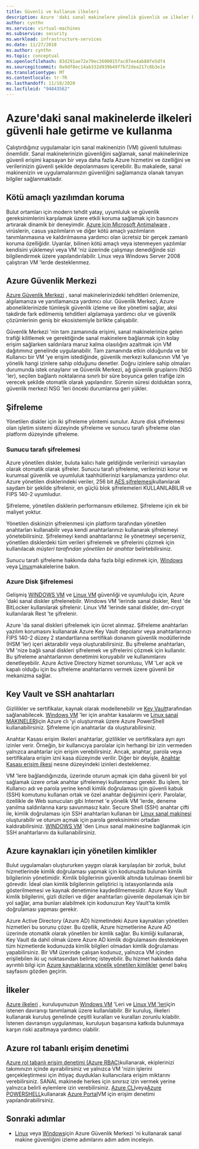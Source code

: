 ```yaml
---
title: Güvenli ve kullanım ilkeleri
description: Azure 'daki sanal makinelere yönelik güvenlik ve ilkeler hakkında bilgi edinin.
author: cynthn
ms.service: virtual-machines
ms.subservice: security
ms.workload: infrastructure-services
ms.date: 11/27/2018
ms.author: cynthn
ms.topic: conceptual
ms.openlocfilehash: 83d291ae72e79ec3600015fac07ee4ab80fe5df4
ms.sourcegitcommit: 0a9df8ec14ab332d939b49f7b72dea217c8b3e1e
ms.translationtype: MT
ms.contentlocale: tr-TR
ms.lasthandoff: 11/18/2020
ms.locfileid: "94843562"
---
```

# <a name="secure-and-use-policies-on-virtual-machines-in-azure"></a>Azure'daki sanal makinelerde ilkeleri güvenli hale getirme ve kullanma

Çalıştırdığınız uygulamalar için sanal makinenizin (VM) güvenli tutulması önemlidir. Sanal makinelerinizin güvenliğini sağlamak, sanal makinelerinize güvenli erişimi kapsayan bir veya daha fazla Azure hizmetini ve özelliğini ve verilerinizin güvenli şekilde depolanmasını içerebilir. Bu makalede, sanal makinenizin ve uygulamalarınızın güvenliğini sağlamanıza olanak tanıyan bilgiler sağlanmaktadır.

## <a name="antimalware"></a>Kötü amaçlı yazılımdan koruma

Bulut ortamları için modern tehdit yatay, uyumluluk ve güvenlik gereksinimlerini karşılamak üzere etkili koruma sağlamak için basıncını artırarak dinamik bir deneyimdir. [Azure Için Microsoft Antimalware](../security/fundamentals/antimalware.md) , virüslerin, casus yazılımların ve diğer kötü amaçlı yazılımların tanımlanmasına ve kaldırılmasına yardımcı olan ücretsiz bir gerçek zamanlı koruma özelliğidir. Uyarılar, bilinen kötü amaçlı veya istenmeyen yazılımlar kendisini yüklemeyi veya VM 'niz üzerinde çalışmayı denediğinde sizi bilgilendirmek üzere yapılandırılabilir. Linux veya Windows Server 2008 çalıştıran VM 'lerde desteklenmez.

## <a name="azure-security-center"></a>Azure Güvenlik Merkezi

[Azure Güvenlik Merkezi](../security-center/security-center-introduction.md) , sanal makinelerinizdeki tehditleri önlemenize, algılamanıza ve yanıtlamanıza yardımcı olur. Güvenlik Merkezi, Azure aboneliklerinizde tümleşik güvenlik izleme ve ilke yönetimi sağlar, aksi takdirde fark edilmemiş tehditleri algılamaya yardımcı olur ve güvenlik çözümlerinin geniş bir ekosistemiyle birlikte çalışabilir.

Güvenlik Merkezi 'nin tam zamanında erişimi, sanal makinelerinize gelen trafiği kilitlemek ve gerektiğinde sanal makinelere bağlanmak için kolay erişim sağlarken saldırılara maruz kalma olasılığını azaltmak için VM dağıtımınız genelinde uygulanabilir. Tam zamanında etkin olduğunda ve bir Kullanıcı bir VM 'ye erişim istediğinde, güvenlik merkezi kullanıcının VM 'ye yönelik hangi izinlere sahip olduğunu denetler. Doğru izinlere sahip olmaları durumunda istek onaylanır ve Güvenlik Merkezi, ağ güvenlik gruplarını (NSG 'ler), seçilen bağlantı noktalarına sınırlı bir süre boyunca gelen trafiğe izin verecek şekilde otomatik olarak yapılandırır. Sürenin süresi dolduktan sonra, güvenlik merkezi NSG 'leri önceki durumlarına geri yükler. 

## <a name="encryption"></a>Şifreleme

Yönetilen diskler için iki şifreleme yöntemi sunulur. Azure disk şifrelemesi olan işletim sistemi düzeyinde şifreleme ve sunucu tarafı şifreleme olan platform düzeyinde şifreleme.

### <a name="server-side-encryption"></a>Sunucu tarafı şifrelemesi

Azure yönetilen diskler, buluta kalıcı hale geldiğinde verilerinizi varsayılan olarak otomatik olarak şifreler. Sunucu tarafı şifreleme, verilerinizi korur ve kurumsal güvenlik ve uyumluluk taahhütlerinizi karşılamanıza yardımcı olur. Azure yönetilen disklerindeki veriler, 256 bit [AES şifrelemesi](https://en.wikipedia.org/wiki/Advanced_Encryption_Standard)kullanılarak saydam bir şekilde şifrelenir, en güçlü blok şifrelemeleri KULLANILABILIR ve FIPS 140-2 uyumludur.

Şifreleme, yönetilen disklerin performansını etkilemez. Şifreleme için ek bir maliyet yoktur.

Yönetilen diskinizin şifrelenmesi için platform tarafından yönetilen anahtarları kullanabilir veya kendi anahtarlarınızı kullanarak şifrelemeyi yönetebilirsiniz. Şifrelemeyi kendi anahtarlarınız ile yönetmeyi seçerseniz, yönetilen disklerdeki tüm verileri şifrelemek ve şifrelerini çözmek için kullanılacak *müşteri tarafından yönetilen bir anahtar* belirtebilirsiniz. 

Sunucu tarafı şifreleme hakkında daha fazla bilgi edinmek için, [Windows](windows/disk-encryption.md) veya [Linux](linux/disk-encryption.md)makalelerine bakın.

### <a name="azure-disk-encryption"></a>Azure Disk Şifrelemesi

Gelişmiş [WINDOWS VM](windows/disk-encryption-overview.md) ve [Linux VM](linux/disk-encryption-overview.md) güvenliği ve uyumluluğu için, Azure 'daki sanal diskler şifrelenebilir. Windows VM 'lerinde sanal diskler, Rest 'de BitLocker kullanılarak şifrelenir. Linux VM 'lerinde sanal diskler, dm-crypt kullanılarak Rest 'te şifrelenir. 

Azure 'da sanal diskleri şifrelemek için ücret alınmaz. Şifreleme anahtarları yazılım korumasını kullanarak Azure Key Vault depolanır veya anahtarlarınızı FIPS 140-2 düzey 2 standartlarına sertifikalı donanım güvenlik modüllerinde (HSM 'ler) içeri aktarabilir veya oluşturabilirsiniz. Bu şifreleme anahtarları, VM 'nize bağlı sanal diskleri şifrelemek ve şifrelerini çözmek için kullanılır. Bu şifreleme anahtarlarının denetimini koruyabilir ve kullanımlarını denetleyebilir. Azure Active Directory hizmet sorumlusu, VM 'Ler açık ve kapalı olduğu için bu şifreleme anahtarlarını vermek üzere güvenli bir mekanizma sağlar.

## <a name="key-vault-and-ssh-keys"></a>Key Vault ve SSH anahtarları

Gizlilikler ve sertifikalar, kaynak olarak modellenebilir ve [Key Vault](../key-vault/general/basic-concepts.md)tarafından sağlanabilecek. [Windows VM](windows/key-vault-setup.md) 'ler için anahtar kasalarını ve [Linux sanal MAKINELERI](linux/key-vault-setup.md)için Azure clı 'yi oluşturmak üzere Azure PowerShell kullanabilirsiniz. Şifreleme için anahtarlar da oluşturabilirsiniz.

Anahtar Kasası erişim ilkeleri anahtarlar, gizlilikler ve sertifikalara ayrı ayrı izinler verir. Örneğin, bir kullanıcıya parolalar için herhangi bir izin vermeden yalnızca anahtarlar için erişim verebilirsiniz. Ancak, anahtar, parola veya sertifikalara erişim izni kasa düzeyinde verilir. Diğer bir deyişle, [Anahtar Kasası erişim ilkesi](../key-vault/general/secure-your-key-vault.md) nesne düzeyindeki izinleri desteklemez.

VM 'lere bağlandığınızda, üzerinde oturum açmak için daha güvenli bir yol sağlamak üzere ortak anahtar şifrelemeyi kullanmanız gerekir. Bu işlem, bir Kullanıcı adı ve parola yerine kendi kimlik doğrulaması için güvenli kabuk (SSH) komutunu kullanan ortak ve özel anahtar değişimini içerir. Parolalar, özellikle de Web sunucuları gibi Internet 'e yönelik VM 'lerde, deneme yanılma saldırılarına karşı savunmasız kalır. Secure Shell (SSH) anahtar çifti ile, kimlik doğrulaması için SSH anahtarları kullanan bir [Linux sanal makinesi](linux/mac-create-ssh-keys.md) oluşturabilir ve oturum açmak için parola gereksinimini ortadan kaldırabilirsiniz. [WINDOWS VM](linux/ssh-from-windows.md) 'den Linux sanal makinesine bağlanmak için SSH anahtarlarını da kullanabilirsiniz.

## <a name="managed-identities-for-azure-resources"></a>Azure kaynakları için yönetilen kimlikler

Bulut uygulamaları oluştururken yaygın olarak karşılaşılan bir zorluk, bulut hizmetlerinde kimlik doğrulaması yapmak için kodunuzda bulunan kimlik bilgilerinin yönetimidir. Kimlik bilgilerinin güvenlik altında tutulması önemli bir görevdir. İdeal olan kimlik bilgilerinin geliştirici iş istasyonlarında asla gösterilmemesi ve kaynak denetimine kaydedilmemesidir. Azure Key Vault kimlik bilgilerini, gizli dizileri ve diğer anahtarları güvenle depolamak için bir yol sağlar, ama bunları alabilmek için kodunuzun Key Vault'ta kimlik doğrulaması yapması gerekir. 

Azure Active Directory (Azure AD) hizmetindeki Azure kaynakları yönetilen hizmetleri bu sorunu çözer. Bu özellik, Azure hizmetlerine Azure AD üzerinde otomatik olarak yönetilen bir kimlik sağlar. Bu kimliği kullanarak, Key Vault da dahil olmak üzere Azure AD kimlik doğrulamasını destekleyen tüm hizmetlerde kodunuzda kimlik bilgileri olmadan kimlik doğrulaması yapabilirsiniz.  Bir VM üzerinde çalışan kodunuz, yalnızca VM içinden erişilebilen iki uç noktasından belirteç isteyebilir. Bu hizmet hakkında daha ayrıntılı bilgi için [Azure kaynaklarına yönelik yönetilen kimlikler](../active-directory/managed-identities-azure-resources/overview.md) genel bakış sayfasını gözden geçirin.   

## <a name="policies"></a>İlkeler

[Azure ilkeleri](../governance/policy/overview.md) , kuruluşunuzun [Windows VM](./windows/policy.md) 'Leri ve [Linux VM 'leri](./linux/policy.md)için istenen davranışı tanımlamak üzere kullanılabilir. Bir kuruluş, ilkeleri kullanarak kuruluş genelinde çeşitli kuralları ve kuralları zorunlu kılabilir. İstenen davranışın uygulanması, kuruluşun başarısına katkıda bulunmaya karşın riski azaltmaya yardımcı olabilir.

## <a name="azure-role-based-access-control"></a>Azure rol tabanlı erişim denetimi

[Azure rol tabanlı erişim denetimi (Azure RBAC)](../role-based-access-control/overview.md)kullanarak, ekiplerinizi takımınızın içinde ayırabilirsiniz ve yalnızca VM 'nizin işlerini gerçekleştirmesi için ihtiyaç duydukları kullanıcılara erişim miktarını verebilirsiniz. SANAL makinede herkes için sınırsız izin vermek yerine yalnızca belirli eylemlere izin verebilirsiniz. [Azure CLI](/cli/azure/role)veya[Azure POWERSHELL](../role-based-access-control/role-assignments-powershell.md)kullanarak [Azure Portal](../role-based-access-control/role-assignments-portal.md)VM için erişim denetimi yapılandırabilirsiniz.


## <a name="next-steps"></a>Sonraki adımlar
- [Linux](../security/fundamentals/overview.md) veya [Windows](windows/tutorial-azure-security.md)için Azure Güvenlik Merkezi 'ni kullanarak sanal makine güvenliğini izleme adımlarını adım adım inceleyin.